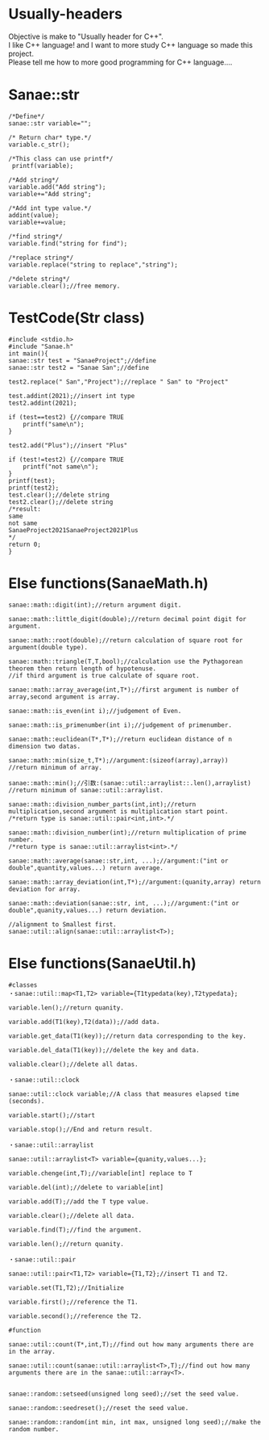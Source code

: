 # Usually-headers
Objective is make to "Usually header for C++". <br>I like C++ language! and I want to more study C++ language so made this project.<br> Please tell me how to more good programming for C++ language....

# Sanae::str
  	/*Define*/
  	sanae::str variable="";
  
	/* Return char* type.*/
	variable.c_str();
	
  	/*This class can use printf*/
 	 printf(variable);
	
	/*Add string*/
	variable.add("Add string");
	variable+="Add string";
	
	/*Add int type value.*/
	addint(value);
  	variable+=value;
	
	/*find string*/
	variable.find("string for find");
	
	/*replace string*/
	variable.replace("string to replace","string");
	
	/*delete string*/
	variable.clear();//free memory.
# TestCode(Str class)
 	#include <stdio.h>
	#include "Sanae.h"
	int main(){
	sanae::str test = "SanaeProject";//define
	sanae::str test2 = "Sanae San";//define

	test2.replace(" San","Project");//replace " San" to "Project"
	
	test.addint(2021);//insert int type
	test2.addint(2021);

	if (test==test2) {//compare TRUE
		printf("same\n");
	}

	test2.add("Plus");//insert "Plus"

	if (test!=test2) {//compare TRUE
		printf("not same\n");
	}
	printf(test);
	printf(test2);
	test.clear();//delete string
	test2.clear();//delete string
	/*result:
	same
	not same
	SanaeProject2021SanaeProject2021Plus
	*/
	return 0;
 	}
 # Else functions(SanaeMath.h)
	sanae::math::digit(int);//return argument digit.
	
	sanae::math::little_digit(double);//return decimal point digit for argument.
	
	sanae::math::root(double);//return calculation of square root for argument(double type).
	
	sanae::math::triangle(T,T,bool);//calculation use the Pythagorean theorem then return length of hypotenuse.
	//if third argument is true calculate of square root.
	
	sanae::math::array_average(int,T*);//first argument is number of array,second argument is array.
	
	sanae::math::is_even(int i);//judgement of Even.
	
	sanae::math::is_primenumber(int i);//judgement of primenumber.
	
	sanae::math::euclidean(T*,T*);//return euclidean distance of n dimension two datas.
	
	sanae::math::min(size_t,T*);//argument:(sizeof(array),array))
	//return minimum of array.	
	
	sanae::math::min();//引数:(sanae::util::arraylist::.len(),arraylist)
	//return minimum of sanae::util::arraylist.
	
	sanae::math::division_number_parts(int,int);//return multiplication,second argument is multiplication start point.
	/*return type is sanae::util::pair<int,int>.*/
	
	sanae::math::division_number(int);//return multiplication of prime number.
	/*return type is sanae::util::arraylist<int>.*/	
	
	sanae::math::average(sanae::str,int, ...);//argument:("int or double",quantity,values...) return average.
	
	sanae::math::array_deviation(int,T*);//argument:(quanity,array) return deviation for array.
	
	sanae::math::deviation(sanae::str, int, ...);//argument:("int or double",quanity,values...) return deviation.
	
	//alignment to Smallest first.
	sanae::util::align(sanae::util::arraylist<T>);
	
# Else functions(SanaeUtil.h)
	#classes
	・sanae::util::map<T1,T2> variable={T1typedata(key),T2typedata};
	
	variable.len();//return quanity.

	variable.add(T1(key),T2(data));//add data.
	
	variable.get_data(T1(key));//return data corresponding to the key.
	
	variable.del_data(T1(key));//delete the key and data.
	
	valiable.clear();//delete all datas.
	
	・sanae::util::clock

	sanae::util::clock variable;//A class that measures elapsed time (seconds).
	
	variable.start();//start
	
	variable.stop();//End and return result.
	
	・sanae::util::arraylist
	
	sanae::util::arraylist<T> variable={quanity,values...};

	variable.chenge(int,T);//variable[int] replace to T
	
	variable.del(int);//delete to variable[int]

	variable.add(T);//add the T type value.

	variable.clear();//delete all data.
	
	variable.find(T);//find the argument.
	
	variable.len();//return quanity.
	
	・sanae::util::pair
	
	sanae::util::pair<T1,T2> variable={T1,T2};//insert T1 and T2.
	
	variable.set(T1,T2);//Initialize
	
	variable.first();//reference the T1.
	
	variable.second();//reference the T2.
	
	#function
	
	sanae::util::count(T*,int,T);//find out how many arguments there are in the array.

	sanae::util::count(sanae::util::arraylist<T>,T);//find out how many arguments there are in the sanae::util::array<T>.
		
	
	sanae::random::setseed(unsigned long seed);//set the seed value.
	
	sanae::random::seedreset();//reset the seed value.
	
	sanae::random::random(int min, int max, unsigned long seed);//make the random number.
